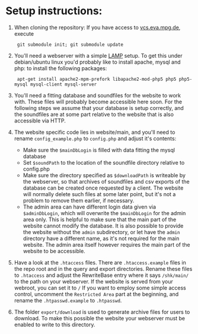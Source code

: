 Setup instructions:
===

1. When cloning the repository: If you have access to [vcs.eva.mpg.de](vcs.eva.mpg.de), execute
   ```
    git submodule init; git submodule update
   ```

2. You'll need a webserver with a simple [LAMP](https://en.wikipedia.org/wiki/LAMP_(software_bundle)) setup.
   To get this under debian/ubuntu linux you'd probably like to install apache, mysql and php:
   to install the following packages:
   ```
    apt-get install apache2-mpm-prefork libapache2-mod-php5 php5 php5-mysql mysql-client mysql-server
   ```

3. You'll need a fitting database and soundfiles for the website to work with.
   These files will probably become accessible here soon.
   For the following steps we assume that your database is setup correctly,
   and the soundfiles are at some part relative to the website that is also accessible via HTTP.

4. The website specific code lies in website/main, and you'll need to rename ``config_example.php`` to ``config.php`` and adjust it's contents:
   * Make sure the ``$mainDbLogin`` is filled with data fitting the mysql database
   * Set ``$soundPath`` to the location of the soundfile directory relative to config.php
   * Make sure the directory specified as ``$downloadPath`` is writeable by the webserver,
     so that archives of soundfiles and csv exports of the database can be created once requested by a client.
     The website will normally delete such files at some later point,
     but it's not a problem to remove them earlier, if necessary.
   * The admin area can have different login data given via ``$adminDbLogin``,
     which will overwrite the ``$mainDbLogin`` for the admin area only.
     This is helpful to make sure that the main part of the website cannot modify the database.
     It is also possible to provide the website without the ``admin`` subdirectory,
     or let have the ``admin`` directory have a different name, as it's not required for the main website.
     The admin area itself however requires the main part of the website to be accessible.

5. Have a look at the ``.htaccess`` files.
   There are ``.htaccess.example`` files in the repo root and in the query and export directories.
   Rename these files to ``.htaccess`` and adjust the RewriteBase entry where it says ``/shk/main/``
   to the path on your webserver.
   If the website is served from your webroot, you can set it to ``/``
   If you want to employ some simple access control, uncomment the ``Restricted Area``
   part at the beginning, and rename the ``.htpasswd.example`` to ``.htpasswd``.

6. The folder ``export/download`` is used to generate archive files for users to download.
   To make this possible the website your webserver must be enabled to write to this directory.
